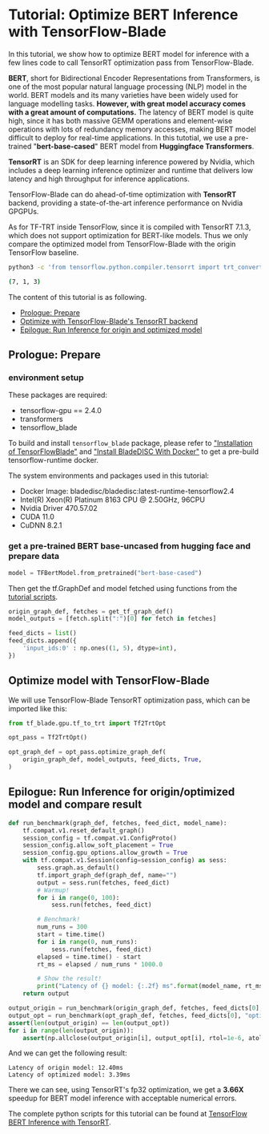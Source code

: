 # Tutorial: Optimize BERT Inference with TensorFlow-Blade

In this tutorial, we show how to optimize BERT model for inference with a few lines code to call TensorRT optimization pass from TensorFlow-Blade.

**BERT**, short for Bidirectional Encoder Representations from Transformers, is one of the most popular natural language processing (NLP) model in the world. BERT models and its many varieties have been widely used for language modelling tasks. **However, with great model accuracy comes with a great amount of computations.** The latency of BERT model is quite high, since it has both massive GEMM operations and element-wise operations with lots of redundancy memory accesses, making BERT model difficult to deploy for real-time applications.
In this tutotial, we use a pre-trained "**bert-base-cased**" BERT model from **Huggingface Transformers**.

**TensorRT** is an SDK for deep learning inference powered by Nvidia, which includes a deep learning inference optimizer and runtime that delivers low latency and high throughput for inference applications.

TensorFlow-Blade can do ahead-of-time optimization with **TensorRT** backend, providing a state-of-the-art inference performance on Nvidia GPGPUs.

As for TF-TRT inside TensorFlow, since it is compiled with TensorRT 7.1.3, which does not support optimization for BERT-like models. Thus we only compare the optimized model from TensorFlow-Blade with the origin TensorFlow baseline.
```bash
python3 -c 'from tensorflow.python.compiler.tensorrt import trt_convert as trt;print(trt._pywrap_py_utils.get_linked_tensorrt_version())'

(7, 1, 3)
```

The content of this tutorial is as following.
  - [Prologue: Prepare](#prologue-prepare)
  - [Optimize with TensorFlow-Blade's TensorRT backend](#optimize-with-tensorflow-blade)
  - [Epilogue: Run Inference for origin and optimized model](#epilogue-run-inference-for-origin-and-optimized-model)

## Prologue: Prepare
### environment setup
These packages are required:
- tensorflow-gpu == 2.4.0
- transformers
- tensorflow_blade

To build and install `tensorflow_blade` package, please refer to
["Installation of TensorFlowBlade"](../build_from_source.md) and
["Install BladeDISC With Docker"](../../docs/install_with_docker.md) to get a pre-build tensorflow-runtime docker.

The system environments and packages used in this tutorial:

- Docker Image: bladedisc/bladedisc:latest-runtime-tensorflow2.4
- Intel(R) Xeon(R) Platinum 8163 CPU @ 2.50GHz, 96CPU
- Nvidia Driver 470.57.02
- CUDA 11.0
- CuDNN 8.2.1

### get a pre-trained BERT base-uncased from hugging face and prepare data
```python
model = TFBertModel.from_pretrained("bert-base-cased")
```
Then get the tf.GraphDef and model fetched using functions from the [tutorial scripts](../../examples/TensorFlow/Inference/CUDA/BERT/TensorRT/bert_inference_opt.py).

```python
origin_graph_def, fetches = get_tf_graph_def()
model_outputs = [fetch.split(":")[0] for fetch in fetches]

feed_dicts = list()
feed_dicts.append({
    'input_ids:0' : np.ones((1, 5), dtype=int),
})
```

## Optimize model with TensorFlow-Blade
We will use TensorFlow-Blade TensorRT optimization pass, which can be imported like this:
```python
from tf_blade.gpu.tf_to_trt import Tf2TrtOpt
```

```python
opt_pass = Tf2TrtOpt()

opt_graph_def = opt_pass.optimize_graph_def(
    origin_graph_def, model_outputs, feed_dicts, True,
)
```

## Epilogue: Run Inference for origin/optimized model and compare result

```python
def run_benchmark(graph_def, fetches, feed_dict, model_name):
    tf.compat.v1.reset_default_graph()
    session_config = tf.compat.v1.ConfigProto()
    session_config.allow_soft_placement = True
    session_config.gpu_options.allow_growth = True
    with tf.compat.v1.Session(config=session_config) as sess:
        sess.graph.as_default()
        tf.import_graph_def(graph_def, name="")
        output = sess.run(fetches, feed_dict)
        # Warmup!
        for i in range(0, 100):
            sess.run(fetches, feed_dict)

        # Benchmark!
        num_runs = 300
        start = time.time()
        for i in range(0, num_runs):
            sess.run(fetches, feed_dict)
        elapsed = time.time() - start
        rt_ms = elapsed / num_runs * 1000.0

        # Show the result!
        print("Latency of {} model: {:.2f} ms".format(model_name, rt_ms))
    return output
```

```python
output_origin = run_benchmark(origin_graph_def, fetches, feed_dicts[0], "origin")
output_opt = run_benchmark(opt_graph_def, fetches, feed_dicts[0], "optimized")
assert(len(output_origin) == len(output_opt))
for i in range(len(output_origin)):
    assert(np.allclose(output_origin[i], output_opt[i], rtol=1e-6, atol=1e-3))
```

And we can get the following result:
```shell
Latency of origin model: 12.40ms
Latency of optimized model: 3.39ms
```
There we can see, using TensorRT's fp32 optimization, we get a **3.66X** speedup for BERT model inference with acceptable numerical errors.

The complete python scripts for this tutorial can be found at [TensorFlow BERT Inference with TensorRT](https://github.com/alibaba/BladeDISC/tree/main/examples/TensorFlow/Inference/CUDA/BERT/TensorRT).
